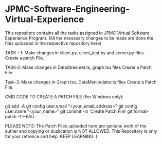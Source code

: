 # JPMC-Software-Engineering-Virtual-Experience
This repository contains all the tasks assigned in JPMC Virtual Software Experience Program. 
(All the necessary changes to be made are done the files uploaded in the respective repository here)

TASK - 1:
Make changes in client.py, client_test.py and server.py files. 
Create a patch File.

TASK-2:
Make changes in DataStreamet.ts, graph.tsx files
Create a Patch File.

Task-3:
Make changes in Graph.tsx, DataManipulator.ts files
Create a Patch File.

CMD CODE TO CREATE A PATCH FILE (For Windows only):

git add -A
git config user.email "<your_email_address>"
git config user.name "<your_name>"
git commit -m 'Create Patch File'
git format-patch -1 HEAD

PLEASE NOTE: The Patch Files uploaded here are geniune work of the auther and copying or duplication is NOT ALLOWED.
This Repository is only for your refrence and help. KEEP LEARNING :)
